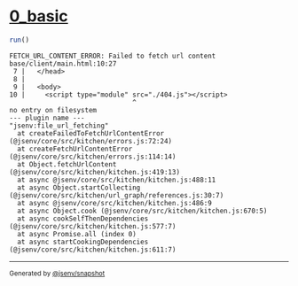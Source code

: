 # [0_basic](../../script_module_not_found_build.test.mjs#L22)

```js
run()
```

```console
FETCH_URL_CONTENT_ERROR: Failed to fetch url content
base/client/main.html:10:27
 7 |   </head>
 8 | 
 9 |   <body>
10 |     <script type="module" src="./404.js"></script>
                               ^
no entry on filesystem
--- plugin name ---
"jsenv:file_url_fetching"
  at createFailedToFetchUrlContentError (@jsenv/core/src/kitchen/errors.js:72:24)
  at createFetchUrlContentError (@jsenv/core/src/kitchen/errors.js:114:14)
  at Object.fetchUrlContent (@jsenv/core/src/kitchen/kitchen.js:419:13)
  at async @jsenv/core/src/kitchen/kitchen.js:488:11
  at async Object.startCollecting (@jsenv/core/src/kitchen/url_graph/references.js:30:7)
  at async @jsenv/core/src/kitchen/kitchen.js:486:9
  at async Object.cook (@jsenv/core/src/kitchen/kitchen.js:670:5)
  at async cookSelfThenDependencies (@jsenv/core/src/kitchen/kitchen.js:577:7)
  at async Promise.all (index 0)
  at async startCookingDependencies (@jsenv/core/src/kitchen/kitchen.js:611:7)
```

---

<sub>
  Generated by <a href="https://github.com/jsenv/core/tree/main/packages/independent/snapshot">@jsenv/snapshot</a>
</sub>
